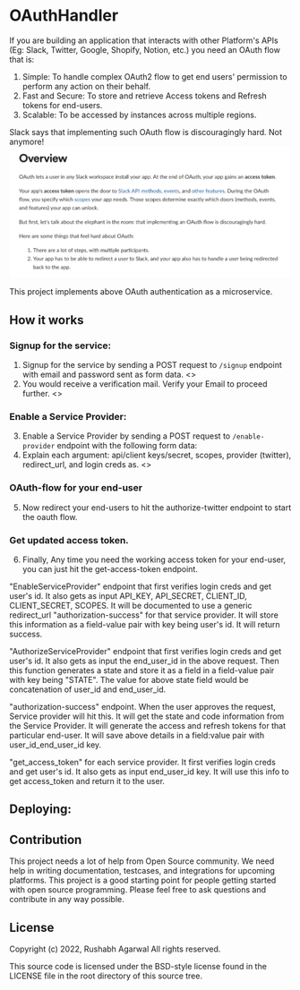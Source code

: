 # OAuthHandler

If you are building an application that interacts with other Platform's APIs 
(Eg: Slack, Twitter, Google, Shopify, Notion, etc.) you need an OAuth flow that is:

1. Simple: To handle complex OAuth2 flow to get end users' permission to perform any action on their behalf.
2. Fast and Secure: To store and retrieve Access tokens and Refresh tokens for end-users.
3. Scalable: To be accessed by instances across multiple regions.

Slack says that implementing such OAuth flow is discouragingly hard. Not anymore!
![Slack says that implementing an OAuth flow is discouragingly hard. Not anymore!](slack_screenshot.png)

This project implements above OAuth authentication as a microservice.

## How it works

### Signup for the service:
1. Signup for the service by sending a POST request to `/signup` endpoint with email and password sent as form data.
<<Insert a SS of example request>>
2. You would receive a verification mail. Verify your Email to proceed further.
<<Insert a SS of Successful Email Verification>>

### Enable a Service Provider:
3. Enable a Service Provider by sending a POST request to `/enable-provider` endpoint with the following form data:
4. Explain each argument: api/client keys/secret, scopes, provider (twitter), redirect_url, and login creds as.
<<Insert a SS of example request>>

### OAuth-flow for your end-user
5. Now redirect your end-users to hit the authorize-twitter endpoint to start the oauth flow.

### Get updated access token.
6. Finally, Any time you need the working access token for your end-user, you can just hit the get-access-token endpoint.



"EnableServiceProvider" endpoint that first verifies login creds and get user's id.
It also gets as input API_KEY, API_SECRET, CLIENT_ID, CLIENT_SECRET, SCOPES.
It will be documented to use a generic redirect_url "authorization-success" for that service provider.
It will store this information as a field-value pair with key being user's id.
It will return success.

"AuthorizeServiceProvider" endpoint that first verifies login creds and get user's id.
It also gets as input the end_user_id in the above request.
Then this function generates a state and store it as a field in a field-value pair with key being "STATE".
The value for above state field would be concatenation of user_id and end_user_id.

"authorization-success" endpoint. When the user approves the request, Service provider will hit this.
It will get the state and code information from the Service Provider.
It will generate the access and refresh tokens for that particular end-user.
It will save above details in a field:value pair with user_id_end_user_id key.

"get_access_token" for each service provider. It first verifies login creds and get user's id.
It also gets as input end_user_id key.
It will use this info to get access_token and return it to the user.

## Deploying:


## Contribution

This project needs a lot of help from Open Source community.
We need help in writing documentation, testcases, and integrations for upcoming platforms.
This project is a good starting point for people getting started with open source programming.
Please feel free to ask questions and contribute in any way possible.  

## License

Copyright (c) 2022, Rushabh Agarwal
All rights reserved.

This source code is licensed under the BSD-style license found in the
LICENSE file in the root directory of this source tree. 
